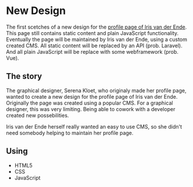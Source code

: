 # New Design

The first scetches of a new design for the [profile page of Iris van der
Ende](https://www.irisvanderende.nl). This page still contains static content
and plain JavaScript functionality. Eventually the page will be maintained by
Iris van der Ende, using a custom created CMS. All static content will be
replaced by an API (prob. Laravel). And all plain JavaScript will be replace
with some webframework (prob. Vue).

## The story

The graphical designer, Serena Kloet, who originaly made her profile page,
wanted to create a new design for the profile page of Iris van der Ende.
Originally the page was created using a popular CMS. For a graphical designer,
this was very limiting. Being able to cowork with a developer created new
possebilities.

Iris van der Ende herself really wanted an easy to use CMS, so she didn't need
somebody helping to maintain her profile page. 

## Using

- HTML5
- CSS
- JavaScript
